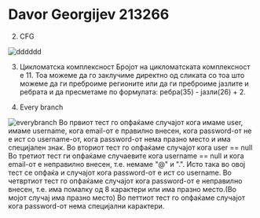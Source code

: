 # Davor Georgijev 213266

2. CFG

![dddddd](https://github.com/davorgeorgijev/SI_2023_lab2_213266/assets/130248752/312d95d1-2ffd-490e-ab83-de9f7775ad4c)

3. Цикломатска комплексност
Бројот на цикломатската комплексност е 11. Тоа можеме да го заклучиме директно од сликата со тоа што можеме да ги преброиме регионите или да ги преброиме јазлите и ребрата и да пресметаме по формулата: ребра(35) - јазли(26) + 2.

4. Every branch 

![everybranch](https://github.com/davorgeorgijev/SI_2023_lab2_213266/assets/130248752/6af3c933-7725-4f72-b4c3-c244b269b55f)
Во првиот тест го опфаќаме случајот кога имаме user, имаме username, кога email-от е правилно внесен, кога password-от не е ист со username-от, кога password-от нема празно место и има специјален знак.
Во вториот тест го опфаќаме случајот кога user == null
Во третиот тест ги опфаќаме случаевите кога username == null и кога email-от е неправилно внесен, т.е. немаме "@" и ".". Исто така во овој тест се опфаќа и случајот кога password-от е ист со username.
Во четвртиот тест го опфаќаме случајот кога password-от е неправилно внесен, т.е. има помалку од 8 карактери или има празно место.(Во мојот случај има празно место)
Во петтиот тест го опфаќаме случајот кога password-от нема специјални карактери.
